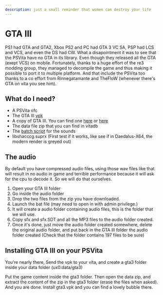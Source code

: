 ```yaml
---
description: just a small reminder that women can destroy your life
---
```


# GTA III

PS1 had GTA and GTA2, Xbox PS2 and PC had GTA 3 VC SA, PSP had LCS and VCS, and even the DS had CW. What a disapointment it was to see that the PSVita have no GTA in its library. Even though they released all the GTA \(exept VCS\) on mobile. Fortunately, thanks to a huge effort of the re3 modding group, they managed to decompile the game and thus making it possible to port it to multiple platform. And that include the PSVita too thanks to a co effort from Rinnegatamante and TheFloW \(whenever there's GTA on vita you see him\).

## What do I need?

* A PSVita ofc
* The GTA III [vpk](https://www.youtube.com/watch?v=dQw4w9WgXcQ)
* A copy of GTA III. You can find one [here](https://store.steampowered.com/agecheck/app/12100/) or [here](https://www.rockstargames.com/fr/games/grandtheftauto3)
* The data file zip that you can find in vitadb
* The [batch script](https://github.com/AGraber/re3-nx/releases/download/23092020/convert_gta3_audio.zip) for the sounds 
* libshacccg.suprx \(First test if it works, like see if in Daedalus-X64, the modern render is greyed out\)

## The audio

By default you have compressed audio files, using those wav files like that will result in no audio in game and terrible performance because it will ask for the cpu to decode it. So we will do that ourselves.  


1. Open your GTA III folder
2. Go inside the audio folder
3. Drop the two files from the zip you have downloaded. 
4. Launch the bat file \(may need to open in with admin privilege.\)
5. It will create a audio folder containing audio files, this is the folder that we will use. 
6. Copy sfx and sfx.SDT and all the MP3 files to the audio folder created.
7. Once it's done, just move the audio folder created somewhere, delete the original audio folder, and put back in the GTA III folder the audio folder created \(Check that the folder contains 197 files to be sure\)

## Installing GTA III on your PSVita

You're nearly there, Send the vpk to your vita, and create a gta3 folder inside your data folder \(ux0:data/gta3\)

Put the game content inside the gta3 folder. Then open the data zip, and extract the content of the zip in the gta3 folder \(erase the files when asked\). And you are done. Install gta3.vpk and you can find a lovely bubble there.

